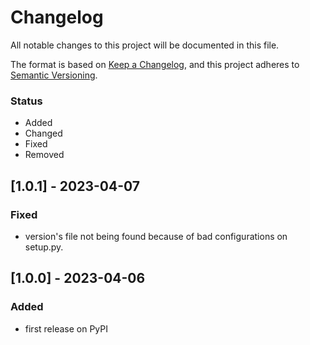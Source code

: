 # Changelog

All notable changes to this project will be documented in this file.

The format is based on [Keep a Changelog](https://keepachangelog.com/en/1.0.0/),
and this project adheres to [Semantic Versioning](https://semver.org/spec/v2.0.0.html).

### Status
- Added
- Changed
- Fixed
- Removed

## [1.0.1] - 2023-04-07

### Fixed
- version's file not being found because of bad configurations on setup.py.

## [1.0.0] - 2023-04-06

### Added
- first release on PyPI
